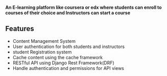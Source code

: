 **An E-learning platform like coursera or edx where students can enroll to courses of their choice and Instructors can start a course**

## Features
* Content Management System
* User authentication for both students and instructors
* student Registration system
* Cache content using the cache framework
* RESTful API using Django Rest Framework(DRF)
* Handle authentication and permissions for API views